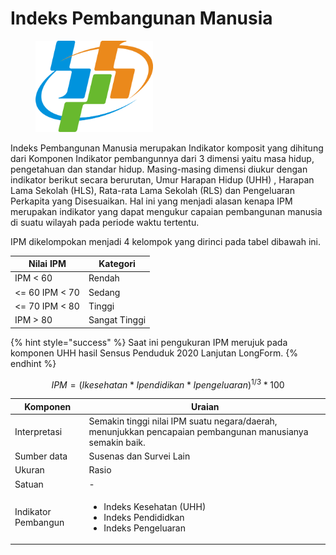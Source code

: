 # Indeks Pembangunan Manusia

<div align="left">

<figure><img src="../../../.gitbook/assets/Lambang_Badan_Pusat_Statistik_(BPS)_Indonesia.svg (1).png" alt="" width="188"><figcaption></figcaption></figure>

</div>

Indeks Pembangunan Manusia merupakan Indikator komposit yang dihitung dari Komponen Indikator pembangunnya dari 3 dimensi yaitu masa hidup, pengetahuan dan standar hidup. Masing-masing dimensi diukur dengan indikator berikut secara berurutan, Umur Harapan Hidup (UHH) , Harapan Lama Sekolah (HLS), Rata-rata Lama Sekolah (RLS) dan Pengeluaran Perkapita yang Disesuaikan. Hal ini yang menjadi alasan kenapa IPM merupakan indikator yang dapat mengukur capaian pembangunan manusia di suatu wilayah pada periode waktu tertentu.

&#x20;IPM dikelompokan menjadi 4 kelompok yang dirinci pada tabel dibawah ini.

| Nilai IPM      | Kategori      |
| -------------- | ------------- |
| IPM < 60       | Rendah        |
| <= 60 IPM < 70 | Sedang        |
| <= 70 IPM < 80 | Tinggi        |
| IPM > 80       | Sangat Tinggi |

{% hint style="success" %}
Saat ini pengukuran IPM merujuk pada komponen UHH hasil Sensus Penduduk 2020 Lanjutan LongForm.
{% endhint %}

$$
IPM = (Ikesehatan * Ipendidikan * Ipengeluaran)^{1/3 }*100
$$

| Komponen            | Uraian                                                                                                    |
| ------------------- | --------------------------------------------------------------------------------------------------------- |
| Interpretasi        | Semakin tinggi nilai IPM suatu negara/daerah, menunjukkan pencapaian pembangunan manusianya semakin baik. |
| Sumber data         | Susenas dan Survei Lain                                                                                   |
| Ukuran              | Rasio                                                                                                     |
| Satuan              | -                                                                                                         |
| Indikator Pembangun | <ul><li>Indeks Kesehatan (UHH)</li><li>Indeks Pendididkan</li><li>Indeks Pengeluaran</li></ul>            |
